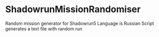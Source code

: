 # ShadowrunMissionRandomiser
Random mission generator for Shadowrun5
Language is Russian
Script generates a text file with random run
